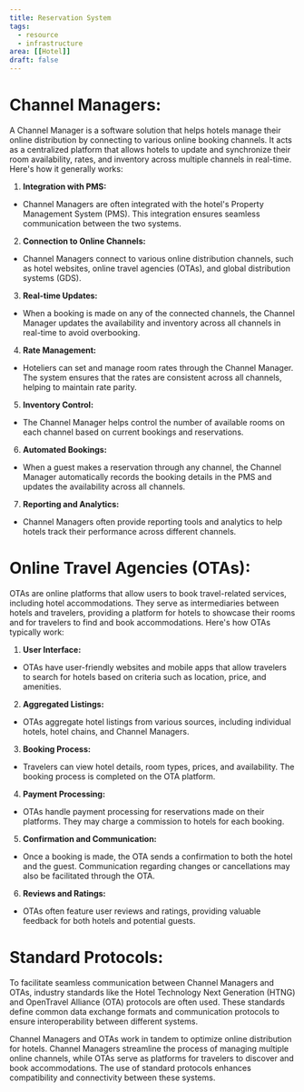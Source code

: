 ```yaml
---
title: Reservation System
tags:
  - resource
  - infrastructure
area: [[Hotel]]
draft: false
---
```


# Channel Managers:

A Channel Manager is a software solution that helps hotels manage their online distribution by connecting to various online booking channels. It acts as a centralized platform that allows hotels to update and synchronize their room availability, rates, and inventory across multiple channels in real-time. Here's how it generally works:

1. **Integration with PMS:**
  - Channel Managers are often integrated with the hotel's Property Management System (PMS). This integration ensures seamless communication between the two systems.

2. **Connection to Online Channels:**
  - Channel Managers connect to various online distribution channels, such as hotel websites, online travel agencies (OTAs), and global distribution systems (GDS).

3. **Real-time Updates:**
  - When a booking is made on any of the connected channels, the Channel Manager updates the availability and inventory across all channels in real-time to avoid overbooking.

4. **Rate Management:**
  - Hoteliers can set and manage room rates through the Channel Manager. The system ensures that the rates are consistent across all channels, helping to maintain rate parity.

5. **Inventory Control:**
  - The Channel Manager helps control the number of available rooms on each channel based on current bookings and reservations.

6. **Automated Bookings:**
  - When a guest makes a reservation through any channel, the Channel Manager automatically records the booking details in the PMS and updates the availability across all channels.

7. **Reporting and Analytics:**
  - Channel Managers often provide reporting tools and analytics to help hotels track their performance across different channels.



# Online Travel Agencies (OTAs):

OTAs are online platforms that allow users to book travel-related services, including hotel accommodations. They serve as intermediaries between hotels and travelers, providing a platform for hotels to showcase their rooms and for travelers to find and book accommodations. Here's how OTAs typically work:

1. **User Interface:**
  - OTAs have user-friendly websites and mobile apps that allow travelers to search for hotels based on criteria such as location, price, and amenities.

2. **Aggregated Listings:**
  - OTAs aggregate hotel listings from various sources, including individual hotels, hotel chains, and Channel Managers.

3. **Booking Process:**
  - Travelers can view hotel details, room types, prices, and availability. The booking process is completed on the OTA platform.

4. **Payment Processing:**
  - OTAs handle payment processing for reservations made on their platforms. They may charge a commission to hotels for each booking.

5. **Confirmation and Communication:**
  - Once a booking is made, the OTA sends a confirmation to both the hotel and the guest. Communication regarding changes or cancellations may also be facilitated through the OTA.

6. **Reviews and Ratings:**
  - OTAs often feature user reviews and ratings, providing valuable feedback for both hotels and potential guests.



# Standard Protocols:

To facilitate seamless communication between Channel Managers and OTAs, industry standards like the Hotel Technology Next Generation (HTNG) and OpenTravel Alliance (OTA) protocols are often used. These standards define common data exchange formats and communication protocols to ensure interoperability between different systems.

Channel Managers and OTAs work in tandem to optimize online distribution for hotels. Channel Managers streamline the process of managing multiple online channels, while OTAs serve as platforms for travelers to discover and book accommodations. The use of standard protocols enhances compatibility and connectivity between these systems.